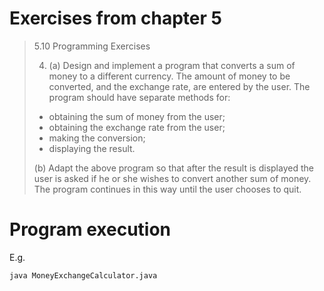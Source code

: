 # Exercises from chapter 5

> 5.10 Programming Exercises
>
> 4. (a) Design and implement a program that converts a sum of money to a different
> currency. The amount of money to be converted, and the exchange rate, are
> entered by the user. The program should have separate methods for:
>
> - obtaining the sum of money from the user;
> - obtaining the exchange rate from the user;
> - making the conversion;
> - displaying the result.
>
> (b) Adapt the above program so that after the result is displayed the user is asked
> if he or she wishes to convert another sum of money. The program continues
> in this way until the user chooses to quit.


# Program execution

E.g.

```bash
java MoneyExchangeCalculator.java
```
